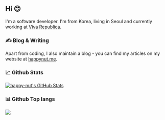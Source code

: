 ## Hi 😊

I'm a software developer. I'm from Korea, living in Seoul and currently working at [Viva Republica](https://toss.im/).

### ✍️ Blog & Writing

Apart from coding, I also maintain a blog - you can find my articles on my website at [happynut.me](https://happynut.me).

### 📈 Github Stats

<a href="https://github.com/happy-nut/happy-nut">
  <img align="center" src="https://github-readme-stats.vercel.app/api?username=happy-nut&count_private=true&show_icons=true&hide_title=true&include_all_commits=true" alt="happy-nut's GitHub Stats" />
</a>

### 📊 Github Top langs

<a href="https://github.com/happy-nut/happy-nut">
  <img align="center" src="https://github-readme-stats.vercel.app/api/top-langs/?username=happy-nut&hide=objective-c,html&hide_title=true" />
</a>

